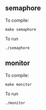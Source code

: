 ## semaphore
To compile:

```
make semaphore
```

To run
```
./semaphore
```
## monitor
To compile:

```
make monitor
```

To run
```
./monitor
```